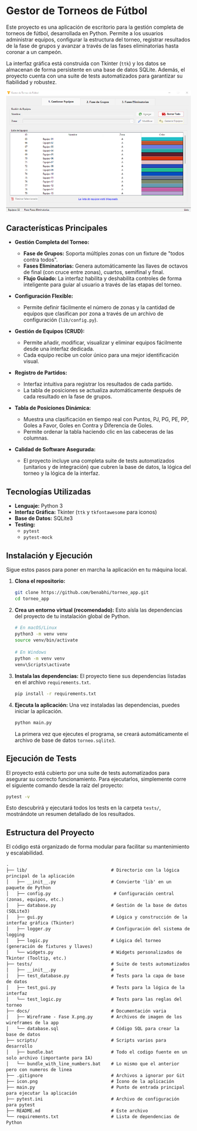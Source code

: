 # Gestor de Torneos de Fútbol

Este proyecto es una aplicación de escritorio para la gestión completa de torneos de fútbol, desarrollada en Python. Permite a los usuarios administrar equipos, configurar la estructura del torneo, registrar resultados de la fase de grupos y avanzar a través de las fases eliminatorias hasta coronar a un campeón.

La interfaz gráfica está construida con Tkinter (`ttk`) y los datos se almacenan de forma persistente en una base de datos SQLite. Además, el proyecto cuenta con una suite de tests automatizados para garantizar su fiabilidad y robustez.

![screenshot](screenshot.png)

## Características Principales

*   **Gestión Completa del Torneo:**
    *   **Fase de Grupos:** Soporta múltiples zonas con un fixture de "todos contra todos".
    *   **Fases Eliminatorias:** Genera automáticamente las llaves de octavos de final (con cruce entre zonas), cuartos, semifinal y final.
    *   **Flujo Guiado:** La interfaz habilita y deshabilita controles de forma inteligente para guiar al usuario a través de las etapas del torneo.

*   **Configuración Flexible:**
    *   Permite definir fácilmente el número de zonas y la cantidad de equipos que clasifican por zona a través de un archivo de configuración (`lib/config.py`).

*   **Gestión de Equipos (CRUD):**
    *   Permite añadir, modificar, visualizar y eliminar equipos fácilmente desde una interfaz dedicada.
    *   Cada equipo recibe un color único para una mejor identificación visual.

*   **Registro de Partidos:**
    *   Interfaz intuitiva para registrar los resultados de cada partido.
    *   La tabla de posiciones se actualiza automáticamente después de cada resultado en la fase de grupos.

*   **Tabla de Posiciones Dinámica:**
    *   Muestra una clasificación en tiempo real con Puntos, PJ, PG, PE, PP, Goles a Favor, Goles en Contra y Diferencia de Goles.
    *   Permite ordenar la tabla haciendo clic en las cabeceras de las columnas.

*   **Calidad de Software Asegurada:**
    *   El proyecto incluye una completa suite de tests automatizados (unitarios y de integración) que cubren la base de datos, la lógica del torneo y la lógica de la interfaz.

## Tecnologías Utilizadas

*   **Lenguaje:** Python 3
*   **Interfaz Gráfica:** Tkinter (`ttk` y `tkfontawesome` para iconos)
*   **Base de Datos:** SQLite3
*   **Testing:**
    *   `pytest`
    *   `pytest-mock`

## Instalación y Ejecución

Sigue estos pasos para poner en marcha la aplicación en tu máquina local.

1.  **Clona el repositorio:**
    ```sh
    git clone https://github.com/benabhi/torneo_app.git
    cd torneo_app
    ```

2.  **Crea un entorno virtual (recomendado):**
    Esto aísla las dependencias del proyecto de tu instalación global de Python.
    ```sh
    # En macOS/Linux
    python3 -m venv venv
    source venv/bin/activate

    # En Windows
    python -m venv venv
    venv\Scripts\activate
    ```

3.  **Instala las dependencias:**
    El proyecto tiene sus dependencias listadas en el archivo `requirements.txt`.
    ```sh
    pip install -r requirements.txt
    ```

4.  **Ejecuta la aplicación:**
    Una vez instaladas las dependencias, puedes iniciar la aplicación.
    ```sh
    python main.py
    ```
    La primera vez que ejecutes el programa, se creará automáticamente el archivo de base de datos `torneo.sqlite3`.

## Ejecución de Tests

El proyecto está cubierto por una suite de tests automatizados para asegurar su correcto funcionamiento. Para ejecutarlos, simplemente corre el siguiente comando desde la raíz del proyecto:

```sh
pytest -v
```
Esto descubrirá y ejecutará todos los tests en la carpeta `tests/`, mostrándote un resumen detallado de los resultados.

## Estructura del Proyecto

El código está organizado de forma modular para facilitar su mantenimiento y escalabilidad.

```
.
├── lib/                                # Directorio con la lógica principal de la aplicación
│   ├── __init__.py                     # Convierte 'lib' en un paquete de Python
│   ├── config.py                        # Configuración central (zonas, equipos, etc.)
│   ├── database.py                     # Gestión de la base de datos (SQLite3)
│   ├── gui.py                          # Lógica y construcción de la interfaz gráfica (Tkinter)
│   ├── logger.py                       # Configuración del sistema de logging
│   ├── logic.py                        # Lógica del torneo (generación de fixtures y llaves)
│   └── widgets.py                      # Widgets personalizados de Tkinter (Tooltip, etc.)
├── tests/                              # Suite de tests automatizados
│   ├── __init__.py                     #
│   ├── test_database.py                # Tests para la capa de base de datos
│   ├── test_gui.py                     # Tests para la lógica de la interfaz
│   └── test_logic.py                   # Tests para las reglas del torneo
├── docs/                               # Documentación varia
│   ├── Wireframe - Fase X.png.py       # Archivos de imagen de los wireframes de la app
│   └── database.sql                    # Código SQL para crear la base de datos
├── scripts/                            # Scripts varios para desarrollo
│   ├── bundle.bat                      # Todo el codigo fuente en un solo archivo (importante para IA)
│   └── bundle_with_line_numbers.bat    # Lo mismo que el anterior pero con numeros de linea
├── .gitignore                          # Archivos a ignorar por Git
├── icon.png                            # Ícono de la aplicación
├── main.py                             # Punto de entrada principal para ejecutar la aplicación
├── pytest.ini                          # Archivo de configuración para pytest
├── README.md                           # Este archivo
└── requirements.txt                    # Lista de dependencias de Python
```
